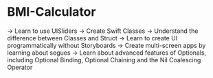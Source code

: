 # BMI-Calculator

-> Learn to use UISliders
-> Create Swift Classes
-> Understand the difference between Classes and Struct
-> Learn to create UI programmatically without Storyboards
-> Create multi-screen apps by learning about segues
-> Learn about advanced features of Optionals, including Optional Binding, Optional Chaining and the Nil Coalescing Operator
